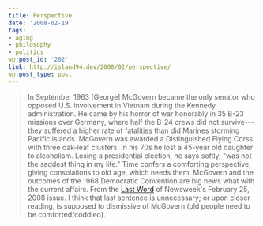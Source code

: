 ```yaml
---
title: Perspective
date: '2008-02-19'
tags:
- aging
- philosophy
- politics
wp:post_id: '202'
link: http://island94.dev/2008/02/perspective/
wp:post_type: post
---
```


> In September 1963 [George] McGovern became the only senator who opposed U.S. involvement in Vietnam during the Kennedy administration. He came by his horror of war honorably in 35 B-23 missions over Germany, where half the B-24 crews did not survive---they suffered a higher rate of fatalities than did Marines storming Pacific islands. McGovern was awarded a Distinguished Flying Corss with three oak-leaf clusters. In his 70s he lost a 45-year old daughter to alcoholism. Losing a presidential election, he says softly, "was not the saddest thing in my life." Time confers a comforting perspective, giving consolations to old age, which needs them.
McGovern and the outcomes of the 1968 Democratic Convention are big news what with the current affairs. From the [Last Word](http://www.newsweek.com/id/112767/page/2) of Newsweek's February 25, 2008 issue. I think that last sentence is unnecessary; or upon closer reading, is supposed to dismissive of McGovern (old people need to be comforted/coddled).